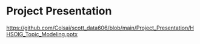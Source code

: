 # Project Presentation
https://github.com/Colsai/scott_data606/blob/main/Project_Presentation/HHSOIG_Topic_Modeling.pptx
